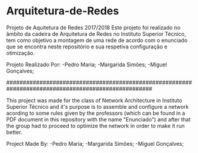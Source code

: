 # Arquitetura-de-Redes
Projeto de Aquitetura de Redes 2017/2018
Este projeto foi realizado no âmbito da cadeira de Arquitetura de Redes no Instituto Superior Técnico, tem como objetivo a montagem de uma rede de acordo com o enunciado que se encontra neste repositório e sua respetiva configuração e otimização.

Projeto Realizado Por:
  -Pedro Maria;
  -Margarida Simões;
  -Miguel Gonçalves;
  
####################################################################################################

This project was made for the class of Network Architecture in Instituto Superior Técnico and it's purpose is to assemble and configure a network acording to some rules given by the professors (which can be found in a PDF document in this repository with the name "Enunciado") and after that the group had to proceed to optimize the network in order to make it run better.

Project Made By:
  -Pedro Maria;
  -Margarida Simões;
  -Miguel Gonçalves;
